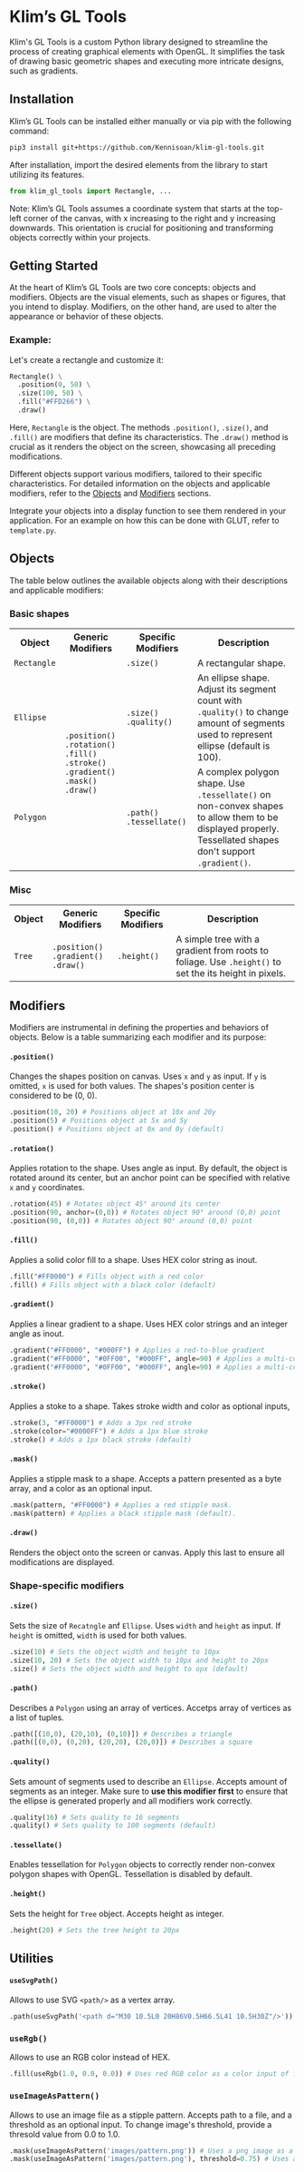 # Klim’s GL Tools

Klim's GL Tools is a custom Python library designed to streamline the process of creating graphical elements with OpenGL. It simplifies the task of drawing basic geometric shapes and executing more intricate designs, such as gradients.

## Installation

Klim’s GL Tools can be installed either manually or via pip with the following command:
```bash
pip3 install git+https://github.com/Kennisoan/klim-gl-tools.git
```
After installation, import the desired elements from the library to start utilizing its features.
```python
from klim_gl_tools import Rectangle, ...
```

Note: Klim’s GL Tools assumes a coordinate system that starts at the top-left corner of the canvas, with x increasing to the right and y increasing downwards. This orientation is crucial for positioning and transforming objects correctly within your projects.


## Getting Started

At the heart of Klim’s GL Tools are two core concepts: objects and modifiers. Objects are the visual elements, such as shapes or figures, that you intend to display. Modifiers, on the other hand, are used to alter the appearance or behavior of these objects.

### Example:
Let's create a rectangle and customize it:
```python
Rectangle() \
  .position(0, 50) \
  .size(100, 50) \
  .fill("#FFD266") \
  .draw()
```
Here, `Rectangle` is the object. The methods `.position()`, `.size()`, and `.fill()` are modifiers that define its characteristics. The `.draw()` method is crucial as it renders the object on the screen, showcasing all preceding modifications.

Different objects support various modifiers, tailored to their specific characteristics. For detailed information on the objects and applicable modifiers, refer to the [Objects](#objects) and [Modifiers](#modifiers) sections.

Integrate your objects into a display function to see them rendered in your application. For an example on how this can be done with GLUT, refer to `template.py`.

## Objects

The table below outlines the available objects along with their descriptions and applicable modifiers:

### Basic shapes

<table>
  <tr>
    <th>Object</th>
    <th>Generic Modifiers</th>
    <th>Specific Modifiers</th>
    <th>Description</th>
  </tr>
  <tr>
    <td><code>Rectangle</code></td>
    <td rowspan="3">
      <code>.position()</code><br>
      <code>.rotation()</code><br>
      <code>.fill()</code><br>
      <code>.stroke()</code><br>
      <code>.gradient()</code><br>
      <code>.mask()</code><br>
      <code>.draw()</code>
    </td>
    <td><code>.size()</code></td>
    <td>A rectangular shape.</td>
  </tr>
  <tr>
    <td><code>Ellipse</code></td>
    <td>
      <code>.size()</code><br>
      <code>.quality()</code>
    </td>
    <td>An ellipse shape. Adjust its segment count with <code>.quality()</code> to change amount of segments used to represent ellipse (default is 100).</td>
  </tr>
  <tr>
    <td><code>Polygon</code></td>
    <td>
      <code>.path()</code>
      <code>.tessellate()</code>
    </td>
    <td>A complex polygon shape. Use <code>.tessellate()</code> on non-convex shapes to allow them to be displayed properly. Tessellated shapes don't support <code>.gradient()</code>.</td>
  </tr>
</table>

### Misc

<table>
  <tr>
    <th>Object</th>
    <th>Generic Modifiers</th>
    <th>Specific Modifiers</th>
    <th>Description</th>
  </tr>
  <tr>
    <td><code>Tree</code></td>
    <td>
      <code>.position()</code><br>
      <code>.gradient()</code><br>
      <code>.draw()</code>
    </td>
    <td><code>.height()</code></td>
    <td>A simple tree with a gradient from roots to foliage. Use <code>.height()</code> to set the its height in pixels.</td>
  </tr>
</table>

## Modifiers

Modifiers are instrumental in defining the properties and behaviors of objects. Below is a table summarizing each modifier and its purpose:

#### `.position()`
Changes the shapes position on canvas. Uses `x` and `y` as input. If `y` is omitted, `x` is used for both values. The shapes's position center is considered to be (0, 0).
```python
.position(10, 20) # Positions object at 10x and 20y
.position(5) # Positions object at 5x and 5y
.position() # Positions object at 0x and 0y (default)
```

#### `.rotation()`
Applies rotation to the shape. Uses angle as input. By default, the object is rotated around its center, but an anchor point can be specified with relative `x` and `y` coordinates.
```python
.rotation(45) # Rotates object 45° around its center
.position(90, anchor=(0,0)) # Rotates object 90° around (0,0) point
.position(90, (0,0)) # Rotates object 90° around (0,0) point
```

#### `.fill()`
Applies a solid color fill to a shape. Uses HEX color string as inout.
```python
.fill("#FF0000") # Fills object with a red color
.fill() # Fills object with a black color (default)
```

#### `.gradient()`
Applies a linear gradient to a shape. Uses HEX color strings and an integer angle as inout.
```python
.gradient("#FF0000", "#000FF") # Applies a red-to-blue gradient
.gradient("#FF0000", "#0FF00", "#000FF", angle=90) # Applies a multi-color gradient
.gradient("#FF0000", "#0FF00", "#000FF", angle=90) # Applies a multi-color gradient, rotated by 90 degrees
```

#### `.stroke()`
Applies a stoke to a shape. Takes stroke width and color as optional inputs,
```python
.stroke(3, "#FF0000") # Adds a 3px red stroke
.stroke(color="#0000FF") # Adds a 1px blue stroke
.stroke() # Adds a 1px black stroke (default)
```

#### `.mask()`
Applies a stipple mask to a shape. Accepts a pattern presented as a byte array, and a color as an optional input.
```python
.mask(pattern, "#FF0000") # Applies a red stipple mask.
.mask(pattern) # Applies a black stipple mask (default).
```

#### `.draw()`
Renders the object onto the screen or canvas. Apply this last to ensure all modifications are displayed.

### Shape-specific modifiers

#### `.size()`
Sets the size of `Recatngle` anf `Ellipse`. Uses `width` and `height` as input. If `height` is omitted, `width` is used for both values.
```python
.size(10) # Sets the object width and height to 10px
.size(10, 20) # Sets the object width to 10px and height to 20px
.size() # Sets the object width and height to opx (default)
```

#### `.path()`
Describes a `Polygon` using an array of vertices. Accetps array of vertices as a list of tuples.
```python
.path([(10,0), (20,10), (0,10)]) # Describes a triangle
.path([(0,0), (0,20), (20,20), (20,0)]) # Describes a square
```

#### `.quality()`
Sets amount of segments used to describe an `Ellipse`. Accepts amount of segments as an integer. Make sure to __use this modifier first__ to ensure that the ellipse is generated properly and all modifiers work correctly.
```python
.quality(16) # Sets quality to 16 segments
.quality() # Sets quality to 100 segments (default)
```

#### `.tessellate()`
Enables tessellation for `Polygon` objects to correctly render non-convex polygon shapes with OpenGL. Tessellation is disabled by default.

#### `.height()`
Sets the height for `Tree` object. Accepts height as integer.
```python
.height(20) # Sets the tree height to 20px
```

## Utilities

#### `useSvgPath()`
Allows to use SVG `<path/>` as a vertex array.
```python
.path(useSvgPath('<path d="M30 10.5L0 20H86V0.5H66.5L41 10.5H30Z"/>')) # Uses SVG path as vertex array input of `.path()`
```

### `useRgb()`
Allows to use an RGB color instead of HEX.
```python
.fill(useRgb(1.0, 0.0, 0.0)) # Uses red RGB color as a color input of fill
```

### `useImageAsPattern()`
Allows to use an image file as a stipple pattern. Accepts path to a file, and a threshold as an optional input. To change image's threshold, provide a thresold value from 0.0 to 1.0.
```python
.mask(useImageAsPattern('images/pattern.png')) # Uses a png image as a stipple pattern
.mask(useImageAsPattern('images/pattern.png'), threshold=0.75) # Uses a png image as a stipple pattern with a 75% threshold
```
